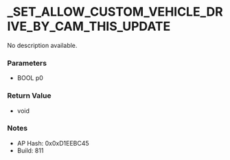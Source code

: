 # _SET_ALLOW_CUSTOM_VEHICLE_DRIVE_BY_CAM_THIS_UPDATE

No description available.

### Parameters
* BOOL p0

### Return Value
* void

### Notes
* AP Hash: 0x0xD1EEBC45
* Build: 811

